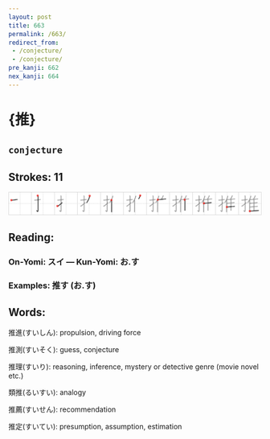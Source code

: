 ```yaml
---
layout: post
title: 663
permalink: /663/
redirect_from:
 - /conjecture/
 - /conjecture/
pre_kanji: 662
nex_kanji: 664
---
```


# {推}

## `conjecture`

## Strokes: 11

<div class="stroke"><img src="../images/E68EA8.png" /></div>

## Reading:

### On-Yomi: スイ &mdash; Kun-Yomi: お.す

### Examples: 推す (お.す)

## Words:

推進(すいしん): propulsion, driving force

推測(すいそく): guess, conjecture

推理(すいり): reasoning, inference, mystery or detective genre (movie novel etc.)

類推(るいすい): analogy

推薦(すいせん): recommendation

推定(すいてい): presumption, assumption, estimation
